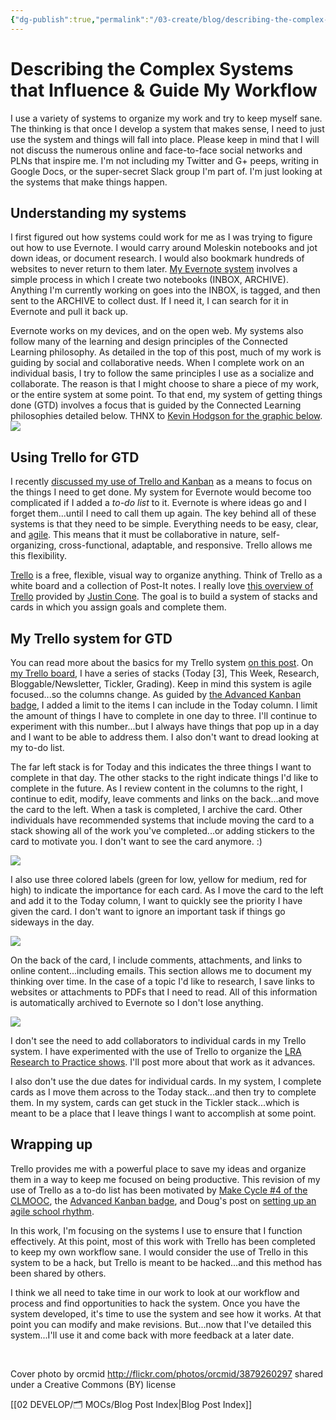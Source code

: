 ```yaml
---
{"dg-publish":true,"permalink":"/03-create/blog/describing-the-complex-systems-that-influence-and-guide-my-workflow/","title":"Describing the Complex Systems that Influence & Guide My Workflow","tags":["gtd","productivity","trello"]}
---
```


# Describing the Complex Systems that Influence & Guide My Workflow

I use a variety of systems to organize my work and try to keep myself sane. The thinking is that once I develop a system that makes sense, I need to just use the system and things will fall into place. Please keep in mind that I will not discuss the numerous online and face-to-face social networks and PLNs that inspire me. I'm not including my Twitter and G+ peeps, writing in Google Docs, or the super-secret Slack group I'm part of. I'm just looking at the systems that make things happen.

## Understanding my systems

I first figured out how systems could work for me as I was trying to figure out how to use Evernote. I would carry around Moleskin notebooks and jot down ideas, or document research. I would also bookmark hundreds of websites to never return to them later. [My Evernote system](http://wiobyrne.com/how-i-use-evernote-as-my-online-multimodal-notebook/) involves a simple process in which I create two notebooks (INBOX, ARCHIVE). Anything I'm currently working on goes into the INBOX, is tagged, and then sent to the ARCHIVE to collect dust. If I need it, I can search for it in Evernote and pull it back up.

Evernote works on my devices, and on the open web. My systems also follow many of the learning and design principles of the Connected Learning philosophy. As detailed in the top of this post, much of my work is guiding by social and collaborative needs. When I complete work on an individual basis, I try to follow the same principles I use as a socialize and collaborate. The reason is that I might choose to share a piece of my work, or the entire system at some point. To that end, my system of getting things done (GTD) involves a focus that is guided by the Connected Learning philosophies detailed below. THNX to [Kevin Hodgson for the graphic below](http://dogtrax.edublogs.org/2015-07-11/surfacing-connected-learning-principles/). ![](https://farm1.staticflickr.com/369/18955408154_0992ce9e0d_b.jpg#tl-676061530638254082;1412827123')

## Using Trello for GTD

I recently [discussed my use of Trello and Kanban](http://wiobyrne.com/continued-thoughts-on-getting-things-done-with-kanban-and-trello/) as a means to focus on the things I need to get done. My system for Evernote would become too complicated if I added a _to-do list_ to it. Evernote is where ideas go and I forget them...until I need to call them up again. The key behind all of these systems is that they need to be simple. Everything needs to be easy, clear, and [agile](http://dmlcentral.net/blog/doug-belshaw/setting-agile-school-rhythm). This means that it must be collaborative in nature, self-organizing, cross-functional, adaptable, and responsive. Trello allows me this flexibility.

[Trello](https://trello.com/ianobyrne/recommend) is a free, flexible, visual way to organize anything. Think of Trello as a white board and a collection of Post-It notes. I really love [this overview of Trello](http://justincone.com/4-tips-for-working-with-trello/) provided by [Justin Cone](https://twitter.com/justincone). The goal is to build a system of stacks and cards in which you assign goals and complete them.

## My Trello system for GTD

You can read more about the basics for my Trello system [on this post](http://wiobyrne.com/continued-thoughts-on-getting-things-done-with-kanban-and-trello/). On [my Trello board](https://trello.com/b/75qqnXQr/wiobyrne), I have a series of stacks (Today \[3\], This Week, Research, Bloggable/Newsletter, Tickler, Grading). Keep in mind this system is agile focused...so the columns change. As guided by [the Advanced Kanban badge](http://dougbelshaw.com/blog/2015-07-13/advanced-kanban-badge/), I added a limit to the items I can include in the Today column. I limit the amount of things I have to complete in one day to three. I'll continue to experiment with this number...but I always have things that pop up in a day and I want to be able to address them. I also don't want to dread looking at my to-do list.

The far left stack is for Today and this indicates the three things I want to complete in that day. The other stacks to the right indicate things I'd like to complete in the future. As I review content in the columns to the right, I continue to edit, modify, leave comments and links on the back...and move the card to the left. When a task is completed, I archive the card. Other individuals have recommended systems that include moving the card to a stack showing all of the work you've completed...or adding stickers to the card to motivate you. I don't want to see the card anymore. :)

![](http://goo.gl/PtufGk)

I also use three colored labels (green for low, yellow for medium, red for high) to indicate the importance for each card. As I move the card to the left and add it to the Today column, I want to quickly see the priority I have given the card. I don't want to ignore an important task if things go sideways in the day.

![](http://goo.gl/tiODWs)

On the back of the card, I include comments, attachments, and links to online content...including emails. This section allows me to document my thinking over time. In the case of a topic I'd like to research, I save links to websites or attachments to PDFs that I need to read. All of this information is automatically archived to Evernote so I don't lose anything.

![](http://goo.gl/YM1riX)

I don't see the need to add collaborators to individual cards in my Trello system. I have experimented with the use of Trello to organize the [LRA Research to Practice shows](https://trello.com/b/OAiBuu3F/lra-r2p-show). I'll post more about that work as it advances.

I also don't use the due dates for individual cards. In my system, I complete cards as I move them across to the Today stack...and then try to complete them. In my system, cards can get stuck in the Tickler stack...which is meant to be a place that I leave things I want to accomplish at some point.

## Wrapping up

Trello provides me with a powerful place to save my ideas and organize them in a way to keep me focused on being productive. This revision of my use of Trello as a to-do list has been motivated by [Make Cycle #4 of the CLMOOC](http://clmooc.educatorinnovator.org/2015/2015-07-13/welcome-to-make-cycle-4-all-systems-go/), the [Advanced Kanban badge](http://dougbelshaw.com/blog/2015-07-13/advanced-kanban-badge/), and Doug's post on [setting up an agile school rhythm](http://dmlcentral.net/blog/doug-belshaw/setting-agile-school-rhythm).

In this work, I'm focusing on the systems I use to ensure that I function effectively. At this point, most of this work with Trello has been completed to keep my own workflow sane. I would consider the use of Trello in this system to be a hack, but Trello is meant to be hacked...and this method has been shared by others.

I think we all need to take time in our work to look at our workflow and process and find opportunities to hack the system. Once you have the system developed, it's time to use the system and see how it works. At that point you can modify and make revisions. But...now that I've detailed this system...I'll use it and come back with more feedback at a later date.

 

Cover photo by orcmid http://flickr.com/photos/orcmid/3879260297 shared under a Creative Commons (BY) license

<script src="//cdn.thinglink.me/jse/embed.js" async charset="utf-8"></script>

[[02 DEVELOP/🗂️ MOCs/Blog Post Index\|Blog Post Index]]